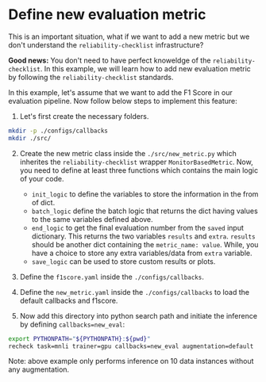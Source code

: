# Define new evaluation metric

This is an important situation, what if we want to add a new metric but we don't understand the `reliability-checklist` infrastructure?

**Good news:** You don't need to have perfect knoweldge of the `reliability-checklist`. In this example, we will learn how to add new evaluation metric by following the `reliability-checklist` standards. 

In this example, let's assume that we want to add the F1 Score in our evaluation pipeline. Now follow below steps to implement this feature:

1. Let's first create the necessary folders.
```bash
mkdir -p ./configs/callbacks
mkdir ./src/
```

2. Create the new metric class inside the `./src/new_metric.py` which inherites the `reliability-checklist` wrapper `MonitorBasedMetric`. Now, you need to define at least three functions which contains the main logic of your code.

    * `init_logic` to define the variables to store the information in the from of dict.
    * `batch_logic` define the batch logic that returns the dict having values to the same variables defined above.
    * `end_logic` to get the final evaluation number from the `saved` input dictionary. This returns the two variables `results` and `extra`. `results` should be another dict containing the `metric_name: value`. While, you have a choice to store any extra variables/data from `extra` variable.
    * `save_logic` can be used to store custom results or plots.

3. Define the `f1score.yaml` inside the `./configs/callbacks`.

4. Define the `new_metric.yaml` inside the `./configs/callbacks` to load the default callbacks and f1score.

5. Now add this directory into python search path and initiate the inference by defining `callbacks=new_eval`:
```bash
export PYTHONPATH="${PYTHONPATH}:${pwd}"
recheck task=mnli trainer=gpu callbacks=new_eval augmentation=default 'hydra.searchpath=[file://./configs/]' +trainer.limit_test_batches=10
```

Note: above example only performs inference on 10 data instances without any augmentation.